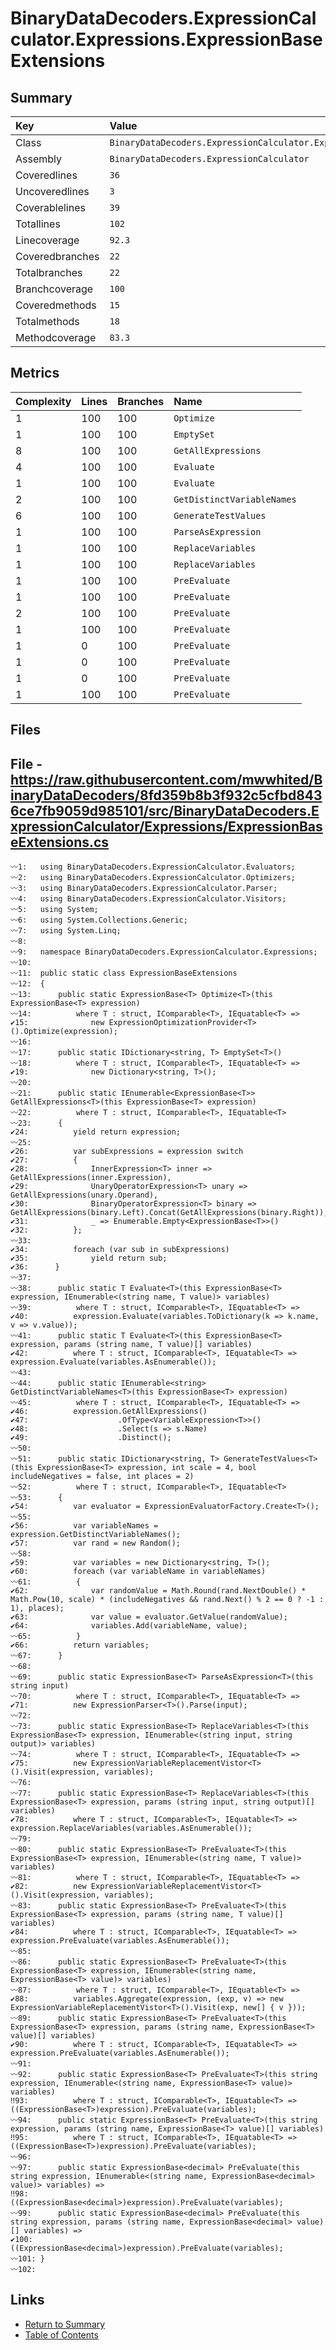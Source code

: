 ﻿# BinaryDataDecoders.ExpressionCalculator.Expressions.ExpressionBaseExtensions

## Summary

| Key             | Value                                                                          |
| :-------------- | :----------------------------------------------------------------------------- |
| Class           | `BinaryDataDecoders.ExpressionCalculator.Expressions.ExpressionBaseExtensions` |
| Assembly        | `BinaryDataDecoders.ExpressionCalculator`                                      |
| Coveredlines    | `36`                                                                           |
| Uncoveredlines  | `3`                                                                            |
| Coverablelines  | `39`                                                                           |
| Totallines      | `102`                                                                          |
| Linecoverage    | `92.3`                                                                         |
| Coveredbranches | `22`                                                                           |
| Totalbranches   | `22`                                                                           |
| Branchcoverage  | `100`                                                                          |
| Coveredmethods  | `15`                                                                           |
| Totalmethods    | `18`                                                                           |
| Methodcoverage  | `83.3`                                                                         |

## Metrics

| Complexity | Lines | Branches | Name                       |
| :--------- | :---- | :------- | :------------------------- |
| 1          | 100   | 100      | `Optimize`                 |
| 1          | 100   | 100      | `EmptySet`                 |
| 8          | 100   | 100      | `GetAllExpressions`        |
| 4          | 100   | 100      | `Evaluate`                 |
| 1          | 100   | 100      | `Evaluate`                 |
| 2          | 100   | 100      | `GetDistinctVariableNames` |
| 6          | 100   | 100      | `GenerateTestValues`       |
| 1          | 100   | 100      | `ParseAsExpression`        |
| 1          | 100   | 100      | `ReplaceVariables`         |
| 1          | 100   | 100      | `ReplaceVariables`         |
| 1          | 100   | 100      | `PreEvaluate`              |
| 1          | 100   | 100      | `PreEvaluate`              |
| 2          | 100   | 100      | `PreEvaluate`              |
| 1          | 100   | 100      | `PreEvaluate`              |
| 1          | 0     | 100      | `PreEvaluate`              |
| 1          | 0     | 100      | `PreEvaluate`              |
| 1          | 0     | 100      | `PreEvaluate`              |
| 1          | 100   | 100      | `PreEvaluate`              |

## Files

## File - https://raw.githubusercontent.com/mwwhited/BinaryDataDecoders/8fd359b8b3f932c5cfbd8436ce7fb9059d985101/src/BinaryDataDecoders.ExpressionCalculator/Expressions/ExpressionBaseExtensions.cs

```CSharp
〰1:   using BinaryDataDecoders.ExpressionCalculator.Evaluators;
〰2:   using BinaryDataDecoders.ExpressionCalculator.Optimizers;
〰3:   using BinaryDataDecoders.ExpressionCalculator.Parser;
〰4:   using BinaryDataDecoders.ExpressionCalculator.Visitors;
〰5:   using System;
〰6:   using System.Collections.Generic;
〰7:   using System.Linq;
〰8:   
〰9:   namespace BinaryDataDecoders.ExpressionCalculator.Expressions;
〰10:  
〰11:  public static class ExpressionBaseExtensions
〰12:  {
〰13:      public static ExpressionBase<T> Optimize<T>(this ExpressionBase<T> expression)
〰14:          where T : struct, IComparable<T>, IEquatable<T> =>
✔15:              new ExpressionOptimizationProvider<T>().Optimize(expression);
〰16:  
〰17:      public static IDictionary<string, T> EmptySet<T>()
〰18:          where T : struct, IComparable<T>, IEquatable<T> =>
✔19:              new Dictionary<string, T>();
〰20:  
〰21:      public static IEnumerable<ExpressionBase<T>> GetAllExpressions<T>(this ExpressionBase<T> expression)
〰22:          where T : struct, IComparable<T>, IEquatable<T>
〰23:      {
✔24:          yield return expression;
〰25:  
✔26:          var subExpressions = expression switch
✔27:          {
✔28:              InnerExpression<T> inner => GetAllExpressions(inner.Expression),
✔29:              UnaryOperatorExpression<T> unary => GetAllExpressions(unary.Operand),
✔30:              BinaryOperatorExpression<T> binary => GetAllExpressions(binary.Left).Concat(GetAllExpressions(binary.Right)),
✔31:              _ => Enumerable.Empty<ExpressionBase<T>>()
✔32:          };
〰33:  
✔34:          foreach (var sub in subExpressions)
✔35:              yield return sub;
✔36:      }
〰37:  
〰38:      public static T Evaluate<T>(this ExpressionBase<T> expression, IEnumerable<(string name, T value)> variables)
〰39:          where T : struct, IComparable<T>, IEquatable<T> =>
✔40:          expression.Evaluate(variables.ToDictionary(k => k.name, v => v.value));
〰41:      public static T Evaluate<T>(this ExpressionBase<T> expression, params (string name, T value)[] variables)
✔42:          where T : struct, IComparable<T>, IEquatable<T> => expression.Evaluate(variables.AsEnumerable());
〰43:  
〰44:      public static IEnumerable<string> GetDistinctVariableNames<T>(this ExpressionBase<T> expression)
〰45:          where T : struct, IComparable<T>, IEquatable<T> =>
✔46:          expression.GetAllExpressions()
✔47:                    .OfType<VariableExpression<T>>()
✔48:                    .Select(s => s.Name)
✔49:                    .Distinct();
〰50:  
〰51:      public static IDictionary<string, T> GenerateTestValues<T>(this ExpressionBase<T> expression, int scale = 4, bool includeNegatives = false, int places = 2)
〰52:          where T : struct, IComparable<T>, IEquatable<T>
〰53:      {
✔54:          var evaluator = ExpressionEvaluatorFactory.Create<T>();
〰55:  
✔56:          var variableNames = expression.GetDistinctVariableNames();
✔57:          var rand = new Random();
〰58:  
✔59:          var variables = new Dictionary<string, T>();
✔60:          foreach (var variableName in variableNames)
〰61:          {
✔62:              var randomValue = Math.Round(rand.NextDouble() * Math.Pow(10, scale) * (includeNegatives && rand.Next() % 2 == 0 ? -1 : 1), places);
✔63:              var value = evaluator.GetValue(randomValue);
✔64:              variables.Add(variableName, value);
〰65:          }
✔66:          return variables;
〰67:      }
〰68:  
〰69:      public static ExpressionBase<T> ParseAsExpression<T>(this string input)
〰70:          where T : struct, IComparable<T>, IEquatable<T> =>
✔71:          new ExpressionParser<T>().Parse(input);
〰72:  
〰73:      public static ExpressionBase<T> ReplaceVariables<T>(this ExpressionBase<T> expression, IEnumerable<(string input, string output)> variables)
〰74:          where T : struct, IComparable<T>, IEquatable<T> =>
✔75:          new ExpressionVariableReplacementVistor<T>().Visit(expression, variables);
〰76:  
〰77:      public static ExpressionBase<T> ReplaceVariables<T>(this ExpressionBase<T> expression, params (string input, string output)[] variables)
✔78:          where T : struct, IComparable<T>, IEquatable<T> => expression.ReplaceVariables(variables.AsEnumerable());
〰79:  
〰80:      public static ExpressionBase<T> PreEvaluate<T>(this ExpressionBase<T> expression, IEnumerable<(string name, T value)> variables)
〰81:          where T : struct, IComparable<T>, IEquatable<T> =>
✔82:          new ExpressionVariableReplacementVistor<T>().Visit(expression, variables);
〰83:      public static ExpressionBase<T> PreEvaluate<T>(this ExpressionBase<T> expression, params (string name, T value)[] variables)
✔84:          where T : struct, IComparable<T>, IEquatable<T> => expression.PreEvaluate(variables.AsEnumerable());
〰85:  
〰86:      public static ExpressionBase<T> PreEvaluate<T>(this ExpressionBase<T> expression, IEnumerable<(string name, ExpressionBase<T> value)> variables)
〰87:          where T : struct, IComparable<T>, IEquatable<T> =>
✔88:          variables.Aggregate(expression, (exp, v) => new ExpressionVariableReplacementVistor<T>().Visit(exp, new[] { v }));
〰89:      public static ExpressionBase<T> PreEvaluate<T>(this ExpressionBase<T> expression, params (string name, ExpressionBase<T> value)[] variables)
✔90:          where T : struct, IComparable<T>, IEquatable<T> => expression.PreEvaluate(variables.AsEnumerable());
〰91:  
〰92:      public static ExpressionBase<T> PreEvaluate<T>(this string expression, IEnumerable<(string name, ExpressionBase<T> value)> variables)
‼93:          where T : struct, IComparable<T>, IEquatable<T> => ((ExpressionBase<T>)expression).PreEvaluate(variables);
〰94:      public static ExpressionBase<T> PreEvaluate<T>(this string expression, params (string name, ExpressionBase<T> value)[] variables)
‼95:          where T : struct, IComparable<T>, IEquatable<T> => ((ExpressionBase<T>)expression).PreEvaluate(variables);
〰96:  
〰97:      public static ExpressionBase<decimal> PreEvaluate(this string expression, IEnumerable<(string name, ExpressionBase<decimal> value)> variables) =>
‼98:          ((ExpressionBase<decimal>)expression).PreEvaluate(variables);
〰99:      public static ExpressionBase<decimal> PreEvaluate(this string expression, params (string name, ExpressionBase<decimal> value)[] variables) =>
✔100:         ((ExpressionBase<decimal>)expression).PreEvaluate(variables);
〰101: }
〰102: 
```

## Links

* [Return to Summary](Summary.md)
* [Table of Contents](../TOC.md)


